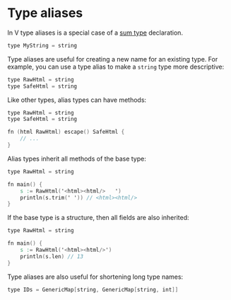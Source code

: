 # Type aliases

In V type aliases is a special case of a [sum type](./sum-types) declaration.

```v
type MyString = string
```

Type aliases are useful for creating a new name for an existing type.
For example, you can use a type alias to make a `string` type more descriptive:

```v
type RawHtml = string
type SafeHtml = string
```

Like other types, alias types can have methods:

```v oksyntax
type RawHtml = string
type SafeHtml = string

fn (html RawHtml) escape() SafeHtml {
	// ...
}
```

Alias types inherit all methods of the base type:

```v play
type RawHtml = string

fn main() {
	s := RawHtml('<html><html/>   ')
	println(s.trim(' ')) // <html><html/>
}
```

If the base type is a structure, then all fields are also inherited:

```v play
type RawHtml = string

fn main() {
	s := RawHtml('<html><html/>')
	println(s.len) // 13
}
```

Type aliases are also useful for shortening long type names:

```v oksyntax
type IDs = GenericMap[string, GenericMap[string, int]]
```
